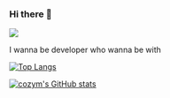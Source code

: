 ### Hi there 👋

<!--
**cozym/cozym** is a ✨ _special_ ✨ repository because its `README.md` (this file) appears on your GitHub profile.

Here are some ideas to get you started:

- 🔭 I’m currently working on ...
- 🌱 I’m currently learning ...
- 👯 I’m looking to collaborate on ...
- 🤔 I’m looking for help with ...
- 💬 Ask me about ...
- 📫 How to reach me: ...
- 😄 Pronouns: ...
- ⚡ Fun fact: ...
-->
<a href="https://kaydaela.tistory.com/" target="_blank"><img src="https://img.shields.io/badge/Blog-FF7F00?style=flat-square&logo=Tistory&logoColor=FFFFFF"/></a>

I wanna be developer who wanna be with

[![Top Langs](https://github-readme-stats.vercel.app/api/top-langs/?username=cozym&layout=compact)](https://github.com/cozym/github-readme-stats)

[![cozym's GitHub stats](https://github-readme-stats.vercel.app/api?username=cozym)](https://github.com/cozym/github-readme-stats)
